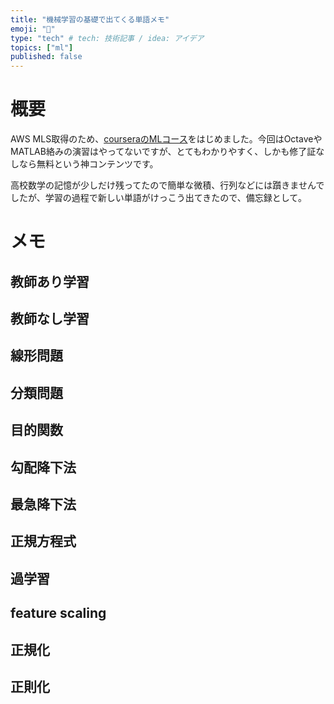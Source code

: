 ```yaml
---
title: "機械学習の基礎で出てくる単語メモ"
emoji: "🤖"
type: "tech" # tech: 技術記事 / idea: アイデア
topics: ["ml"]
published: false
---
```


# 概要

AWS MLS取得のため、[courseraのMLコース](https://www.coursera.org/learn/machine-learning)をはじめました。今回はOctaveやMATLAB絡みの演習はやってないですが、とてもわかりやすく、しかも修了証なしなら無料という神コンテンツです。

高校数学の記憶が少しだけ残ってたので簡単な微積、行列などには躓きませんでしたが、学習の過程で新しい単語がけっこう出てきたので、備忘録として。

# メモ

## 教師あり学習

## 教師なし学習

## 線形問題

## 分類問題

## 目的関数

## 勾配降下法

## 最急降下法

## 正規方程式

## 過学習

## feature scaling

## 正規化

## 正則化
